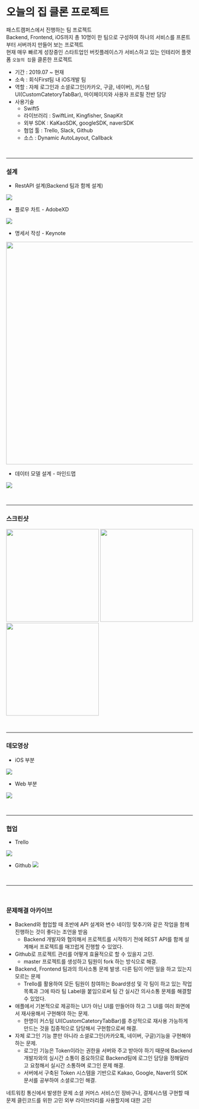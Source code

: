 # 오늘의 집 클론 프로젝트
패스트캠퍼스에서 진행하는 팀 프로젝트 <br>
Backend, Frontend, iOS까지 총 10명이 한 팀으로 구성하여 하나의 서비스를 프론트부터 서버까지 만들어 보는 프로젝트<br>
현재 매우 빠르게 성장중인 스타트업인 버킷플레이스가 서비스하고 있는 인테리어 플랫폼 `오늘의 집`을 클론한 프로젝트  <br>
* 기간 : 2019.07 ~ 현재
* 소속 : 회식First팀 내 iOS개발 팀
* 역할 : 자체 로그인과 소셜로그인(카카오, 구글, 네이버), 커스텀 UI(CustomCatetoryTabBar), 마이페이지와 사용자 프로필 전반 담당
* 사용기술
  * Swift5
  * 라이브러리 : SwiftLint, Kingfisher, SnapKit
  * 외부 SDK : KaKaoSDK, googleSDK, naverSDK
  * 협업 툴 : Trello, Slack, Github
  * 소스 : Dynamic AutoLayout, Callback

<br>

---

### 설계
* RestAPI 설계(Backend 팀과 함께 설계)

<a href="/assets/design_API.gif" target="_blank"><img src="/assets/design_API.gif"></a>

* 플로우 차트 - AdobeXD

<a href="/assets/design_adobeXD.gif" target="_blank"><img src="/assets/design_adobeXD.gif"></a>

* 명세서 작성 - Keynote

<a href="/assets/design_keynote.pdf" target="_blank"><img src="/assets/design_keynote.gif" width=600></a>

* 데이터 모델 설계 - 마인드맵

<a href="/assets/design_mindmap.pdf" target="_blank"><img src="/assets/design_mindmap.png"></a>

<br>

---

### 스크린샷

<a href="/assets/login.gif" target="_blank"><img src="/assets/login.gif" width="250"></a>
<a href="/assets/home.gif" target="_blank"><img src="/assets/home.gif" width="250"></a>
<a href="/assets/store.gif" target="_blank"><img src="/assets/store.gif" width="250"></a>

<br>

---

### 데모영상
* iOS 부분

<a href="https://youtu.be/gRF4_6vAdzI" target="_blank"><img src="/assets/thumnail.png"></a>

* Web 부분

<a href="http://ohome.co.kr/community" target="_blank"><img src="/assets/demo_webpage.png"></a>

<br>

---

### 협업
* Trello

<a href="/assets/teamwork_trello.png" target="_blank"><img src="/assets/teamwork_trello.png"> </a>

* Github
<a href="/assets/teamwork_github.png" target="_blank"><img src="/assets/teamwork_github.png"> </a>

<br>

---

<br>

### 문제해결 아카이브
* Backend와 협업할 때 초반에 API 설계와 변수 네이밍 맞추기와 같은 작업을 함께 진행하는 것이 좋다는 조언을 받음
  * Backend 개발자와 협의해서 프로젝트를 시작하기 전에 REST API를 함께 설계해서 프로젝트를 매끄럽게 진행할 수 있었다.
* Github로 프로젝트 관리를 어떻게 효율적으로 할 수 있을지 고민.
  * master 프로젝트를 생성하고 팀원이 fork 하는 방식으로 해결.
* Backend, Frontend 팀과의 의사소통 문제 발생. 다른 팀이 어떤 일을 하고 있는지 모르는 문제
  * Trello를 활용하여 모든 팀원이 참여하는 Board생성 및 각 팀이 하고 있는 작업목록과 그에 따라 팀 Label을 붙임으로써 팀 간 실시간 의사소통 문제를 해결할 수 있었다.
* 애플에서 기본적으로 제공하는 UI가 아닌 UI를 만들어야 하고 그 UI를 여러 화면에서 재사용해서 구현해야 하는 문제.
  * 한명이 커스텀 UI(CustomCatetoryTabBar)를 추상적으로 재사용 가능하게 만드는 것을 집중적으로 담당해서 구현함으로써 해결.
* 자체 로그인 기능 뿐만 아니라 소셜로그인(카카오톡, 네이버, 구글)기능을 구현해야 하는 문제.
  * 로그인 기능은 Token이라는 권한을 서버와 주고 받아야 하기 때문에 Backend 개발자와의 실시간 소통이 중요하므로 Backend팀에 로그인 담당을 정해달라고 요청해서 실시간 소통하며 로그인 문제 해결.
  * 서버에서 구축된 Token 시스템을 기반으로 Kakao, Google, Naver의 SDK 문서를 공부하여 소셜로그인 해결.

네트워킹 통신에서 발생한 문제
소셜 커머스 서비스인 장바구나, 결제시스템 구현할 때 문제
클린코드를 위한 고민
외부 라이브러리를 사용할지에 대한 고민
